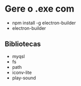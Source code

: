 # Gere o .exe com
- npm install -g electron-builder
- electron-builder

## Bibliotecas
- myqsl
- fs
- path
- iconv-lite
- play-sound